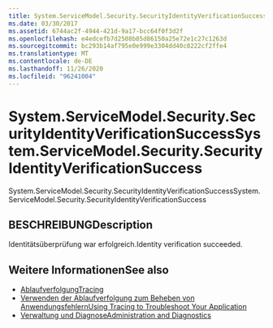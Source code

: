 ```yaml
---
title: System.ServiceModel.Security.SecurityIdentityVerificationSuccess
ms.date: 03/30/2017
ms.assetid: 6744ac2f-4944-421d-9a17-bcc64f0f3d2f
ms.openlocfilehash: e4edcefb7d2508b85d86150a25e72e1c27c1263d
ms.sourcegitcommit: bc293b14af795e0e999e3304dd40c0222cf2ffe4
ms.translationtype: MT
ms.contentlocale: de-DE
ms.lasthandoff: 11/26/2020
ms.locfileid: "96241004"
---
```

# <a name="systemservicemodelsecuritysecurityidentityverificationsuccess"></a><span data-ttu-id="48323-102">System.ServiceModel.Security.SecurityIdentityVerificationSuccess</span><span class="sxs-lookup"><span data-stu-id="48323-102">System.ServiceModel.Security.SecurityIdentityVerificationSuccess</span></span>

<span data-ttu-id="48323-103">System.ServiceModel.Security.SecurityIdentityVerificationSuccess</span><span class="sxs-lookup"><span data-stu-id="48323-103">System.ServiceModel.Security.SecurityIdentityVerificationSuccess</span></span>  
  
## <a name="description"></a><span data-ttu-id="48323-104">BESCHREIBUNG</span><span class="sxs-lookup"><span data-stu-id="48323-104">Description</span></span>  

 <span data-ttu-id="48323-105">Identitätsüberprüfung war erfolgreich.</span><span class="sxs-lookup"><span data-stu-id="48323-105">Identity verification succeeded.</span></span>  
  
## <a name="see-also"></a><span data-ttu-id="48323-106">Weitere Informationen</span><span class="sxs-lookup"><span data-stu-id="48323-106">See also</span></span>

- [<span data-ttu-id="48323-107">Ablaufverfolgung</span><span class="sxs-lookup"><span data-stu-id="48323-107">Tracing</span></span>](index.md)
- [<span data-ttu-id="48323-108">Verwenden der Ablaufverfolgung zum Beheben von Anwendungsfehlern</span><span class="sxs-lookup"><span data-stu-id="48323-108">Using Tracing to Troubleshoot Your Application</span></span>](using-tracing-to-troubleshoot-your-application.md)
- [<span data-ttu-id="48323-109">Verwaltung und Diagnose</span><span class="sxs-lookup"><span data-stu-id="48323-109">Administration and Diagnostics</span></span>](../index.md)
